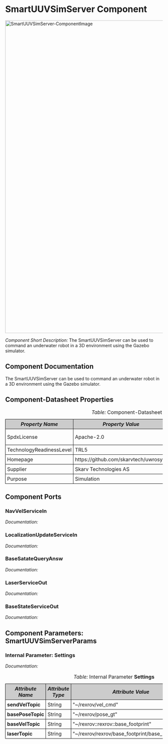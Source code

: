 <!--- This file is generated from the SmartUUVSimServer.componentDocumentation model --->
<!--- do not modify this file manually as it will by automatically overwritten by the code generator, modify the model instead and re-generate this file --->

# SmartUUVSimServer Component

<img src="model/SmartUUVSimServerComponentDefinition.jpg" alt="SmartUUVSimServer-ComponentImage" width="1000">

*Component Short Description:* The SmartUUVSimServer can be used to command an underwater robot in a 3D environment using the Gazebo simulator.

## Component Documentation
<p></p>
<p> The SmartUUVSimServer can be used to command an underwater robot in a 3D environment using the Gazebo simulator.
</p>
<p></p>

## Component-Datasheet Properties

<table style="border-collapse:collapse;">
<caption><i>Table:</i> Component-Datasheet Properties</caption>
<tr style="background-color:#ccc;">
<th style="border:1px solid black; padding: 5px;"><i>Property Name</i></th>
<th style="border:1px solid black; padding: 5px;"><i>Property Value</i></th>
<th style="border:1px solid black; padding: 5px;"><i>Property Description</i></th>
</tr>
<tr>
<td style="border:1px solid black; padding: 5px;">SpdxLicense</td>
<td style="border:1px solid black; padding: 5px;">Apache-2.0</td>
<td style="border:1px solid black; padding: 5px;">http://www.apache.org/licenses/LICENSE-2.0</td>
</tr>
<tr>
<td style="border:1px solid black; padding: 5px;">TechnologyReadinessLevel</td>
<td style="border:1px solid black; padding: 5px;">TRL5</td>
<td style="border:1px solid black; padding: 5px;"></td>
</tr>
<tr>
<td style="border:1px solid black; padding: 5px;">Homepage</td>
<td style="border:1px solid black; padding: 5px;">https://github.com/skarvtech/uwrosys/</td>
<td style="border:1px solid black; padding: 5px;"></td>
</tr>
<tr>
<td style="border:1px solid black; padding: 5px;">Supplier</td>
<td style="border:1px solid black; padding: 5px;">Skarv Technologies AS</td>
<td style="border:1px solid black; padding: 5px;"></td>
</tr>
<tr>
<td style="border:1px solid black; padding: 5px;">Purpose</td>
<td style="border:1px solid black; padding: 5px;">Simulation</td>
<td style="border:1px solid black; padding: 5px;"></td>
</tr>
</table>

## Component Ports

### NavVelServiceIn

*Documentation:*


### LocalizationUpdateServiceIn

*Documentation:*


### BaseSatateQueryAnsw

*Documentation:*


### LaserServiceOut

*Documentation:*


### BaseStateServiceOut

*Documentation:*




## Component Parameters: SmartUUVSimServerParams

### Internal Parameter: Settings

*Documentation:*

<table style="border-collapse:collapse;">
<caption><i>Table:</i> Internal Parameter <b>Settings</b></caption>
<tr style="background-color:#ccc;">
<th style="border:1px solid black; padding: 5px;"><i>Attribute Name</i></th>
<th style="border:1px solid black; padding: 5px;"><i>Attribute Type</i></th>
<th style="border:1px solid black; padding: 5px;"><i>Attribute Value</i></th>
<th style="border:1px solid black; padding: 5px;"><i>Attribute Description</i></th>
</tr>
<tr>
<td style="border:1px solid black; padding: 5px;"><b>sendVelTopic</b></td>
<td style="border:1px solid black; padding: 5px;">String</td>
<td style="border:1px solid black; padding: 5px;">"~/rexrov/vel_cmd"</td>
<td style="border:1px solid black; padding: 5px;"></td>
</tr>
<tr>
<td style="border:1px solid black; padding: 5px;"><b>basePoseTopic</b></td>
<td style="border:1px solid black; padding: 5px;">String</td>
<td style="border:1px solid black; padding: 5px;">"~/rexrov/pose_gt"</td>
<td style="border:1px solid black; padding: 5px;"></td>
</tr>
<tr>
<td style="border:1px solid black; padding: 5px;"><b>baseVelTopic</b></td>
<td style="border:1px solid black; padding: 5px;">String</td>
<td style="border:1px solid black; padding: 5px;">"~/rexrov::rexrov::base_footprint"</td>
<td style="border:1px solid black; padding: 5px;"></td>
</tr>
<tr>
<td style="border:1px solid black; padding: 5px;"><b>laserTopic</b></td>
<td style="border:1px solid black; padding: 5px;">String</td>
<td style="border:1px solid black; padding: 5px;">"~/rexrov/rexrov/base_footprint/base_laser/scan"</td>
<td style="border:1px solid black; padding: 5px;"></td>
</tr>
</table>

